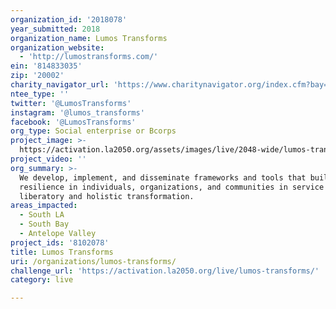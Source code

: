 ```yaml
---
organization_id: '2018078'
year_submitted: 2018
organization_name: Lumos Transforms
organization_website:
  - 'http://lumostransforms.com/'
ein: '814833035'
zip: '20002'
charity_navigator_url: 'https://www.charitynavigator.org/index.cfm?bay=search.profile&ein=814833035'
ntee_type: ''
twitter: '@LumosTransforms'
instagram: '@lumos_transforms'
facebook: '@LumosTransforms'
org_type: Social enterprise or Bcorps
project_image: >-
  https://activation.la2050.org/assets/images/live/2048-wide/lumos-transforms.jpg
project_video: ''
org_summary: >-
  We develop, implement, and disseminate frameworks and tools that build
  resilience in individuals, organizations, and communities in service of
  liberatory and holistic transformation.
areas_impacted:
  - South LA
  - South Bay
  - Antelope Valley
project_ids: '8102078'
title: Lumos Transforms
uri: /organizations/lumos-transforms/
challenge_url: 'https://activation.la2050.org/live/lumos-transforms/'
category: live

---
```

